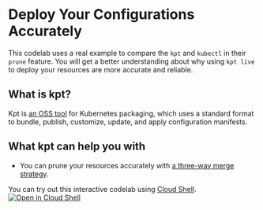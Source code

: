 # Deploy Your Configurations Accurately

This codelab uses a real example to compare the `kpt` and `kubectl` in their `prune` feature. You will get a better understanding about why using `kpt live` to deploy your resources are more accurate and reliable.

## What is kpt?

Kpt is [an OSS tool](https://github.com/GoogleContainerTools/kpt) for Kubernetes packaging, which uses a standard format to bundle, publish, customize, update, and apply configuration manifests.

## What kpt can help you with

-  You can prune your resources accurately with [a three-way merge strategy](https://kubectl.docs.kubernetes.io/pages/app_management/field_merge_semantics.html). 

You can try out this interactive codelab using [Cloud Shell](https://cloud.google.com/shell).
[![Open in Cloud Shell](https://gstatic.com/cloudssh/images/open-btn.png)](https://ssh.cloud.google.com/cloudshell/open?cloudshell_git_repo=https://github.com/GoogleContainerTools/skaffold&cloudshell_working_dir=codelab/02_kpt-deploy&cloudshell_workspace=codelab/02_kpt-deploy&cloudshell_tutorial=tutorial.md)
